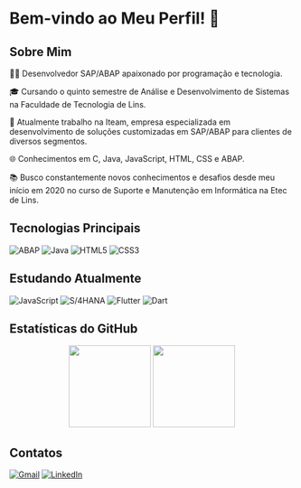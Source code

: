 # Bem-vindo ao Meu Perfil! 👋

## Sobre Mim
👨‍💻 Desenvolvedor SAP/ABAP apaixonado por programação e tecnologia.

🎓 Cursando o quinto semestre de Análise e Desenvolvimento de Sistemas na Faculdade de Tecnologia de Lins.

🚀 Atualmente trabalho na Iteam, empresa especializada em desenvolvimento de soluções customizadas em SAP/ABAP para clientes de diversos segmentos.

🌐 Conhecimentos em C, Java, JavaScript, HTML, CSS e ABAP.

📚 Busco constantemente novos conhecimentos e desafios desde meu início em 2020 no curso de Suporte e Manutenção em Informática na Etec de Lins.

## Tecnologias Principais
![ABAP](https://img.shields.io/badge/ABAP-527498?style=for-the-badge&logo=sap&logoColor=white)
![Java](https://img.shields.io/badge/java-%23ED8B00.svg?style=for-the-badge&logo=openjdk&logoColor=white)
![HTML5](https://img.shields.io/badge/HTML5-E34F26?style=for-the-badge&logo=html5&logoColor=white)
![CSS3](https://img.shields.io/badge/CSS3-1572B6?style=for-the-badge&logo=css3&logoColor=white)

## Estudando Atualmente
![JavaScript](https://img.shields.io/badge/JavaScript-F7DF1E?style=for-the-badge&logo=javascript&logoColor=black)
![S/4HANA](https://img.shields.io/badge/SAP%20S%2F4HANA-0FAAFF?style=for-the-badge&logo=sap&logoColor=white)
![Flutter](https://img.shields.io/badge/Flutter-%2302569B.svg?style=for-the-badge&logo=Flutter&logoColor=white)
![Dart](https://img.shields.io/badge/dart-%230175C2.svg?style=for-the-badge&logo=dart&logoColor=white)


## Estatísticas do GitHub
<div align="center">
  <img height="145px" src="https://github-readme-stats.vercel.app/api?username=AndreLuizDG&theme=dracula&show_icons=true" />
  <img height="145px" src="https://github-readme-stats.vercel.app/api/top-langs/?username=AndreLuizDG&layout=compact&theme=dracula" />
</div>


## Contatos
[![Gmail](https://img.shields.io/badge/Gmail-333333?style=for-the-badge&logo=gmail&logoColor=red)](mailto:andreluizguilhermini@gmail.com)
[![LinkedIn](https://img.shields.io/badge/LinkedIn-0077B5?style=for-the-badge&logo=linkedin&logoColor=white)](https://www.linkedin.com/in/andr%C3%A9-luiz-guilhermini-b5121224a/)
